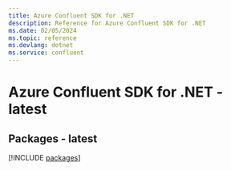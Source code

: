 ```yaml
---
title: Azure Confluent SDK for .NET
description: Reference for Azure Confluent SDK for .NET
ms.date: 02/05/2024
ms.topic: reference
ms.devlang: dotnet
ms.service: confluent
---
```

# Azure Confluent SDK for .NET - latest
## Packages - latest
[!INCLUDE [packages](confluent-index.md)]